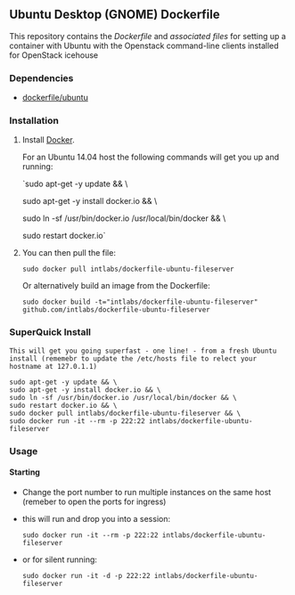 ## Ubuntu Desktop (GNOME) Dockerfile


This repository contains the *Dockerfile* and *associated files* for setting up a container with Ubuntu with the Openstack command-line clients installed for OpenStack icehouse

### Dependencies

* [dockerfile/ubuntu](http://dockerfile.github.io/#/ubuntu)


### Installation

1. Install [Docker](https://www.docker.io/).

	For an Ubuntu 14.04 host the following commands will get you up and running:

	`sudo apt-get -y update && \
	
	sudo apt-get -y install docker.io && \
	
	sudo ln -sf /usr/bin/docker.io /usr/local/bin/docker && \
	
	sudo restart docker.io`


2. You can then pull the file:

	`sudo docker pull intlabs/dockerfile-ubuntu-fileserver`


	Or alternatively build an image from the Dockerfile:

	`sudo docker build -t="intlabs/dockerfile-ubuntu-fileserver" github.com/intlabs/dockerfile-ubuntu-fileserver`

### SuperQuick Install

	This will get you going superfast - one line! - from a fresh Ubuntu install (rememebr to update the /etc/hosts file to relect your hostname at 127.0.1.1)

	sudo apt-get -y update && \
	sudo apt-get -y install docker.io && \
	sudo ln -sf /usr/bin/docker.io /usr/local/bin/docker && \
	sudo restart docker.io && \
	sudo docker pull intlabs/dockerfile-ubuntu-fileserver && \
	sudo docker run -it --rm -p 222:22 intlabs/dockerfile-ubuntu-fileserver


### Usage

#### Starting

* Change the port number to run multiple instances on the same host (remeber to open the ports for ingress)

* this will run and drop you into a session:

	`sudo docker run -it --rm -p 222:22 intlabs/dockerfile-ubuntu-fileserver`

* or for silent running:

	`sudo docker run -it -d -p 222:22 intlabs/dockerfile-ubuntu-fileserver`


